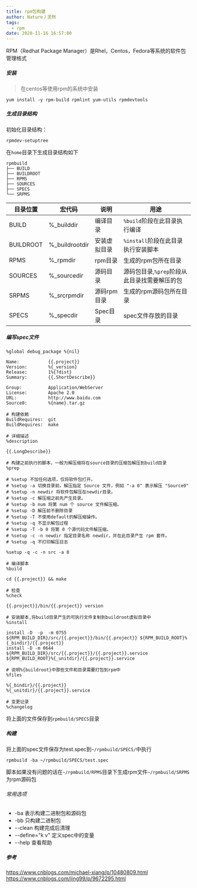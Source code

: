 ```yaml
---
title: rpm包构建
author: Nature丿灵然
tags:
  - rpm
date: 2020-11-16 16:57:00
---
```

RPM（Redhat Package Manager）是Rhel，Centos，Fedora等系统的软件包管理格式

<!--more-->

##### 安装

> 在centos等使用rpm的系统中安装

```shell
yum install -y rpm-build rpmlint yum-utils rpmdevtools
```

##### 生成目录结构

初始化目录结构：

```shell
rpmdev-setuptree
```

在`home`目录下生成目录结构如下

```shell
rpmbuild
├── BUILD
├── BUILDROOT
├── RPMS
├── SOURCES
├── SPECS
└── SRPMS
```

|目录位置|宏代码|说明|用途|
|-|-|-|-|
|BUILD    |%_builddir    |编译目录|`%build`阶段在此目录执行编译|
|BUILDROOT|%_buildrootdir|安装虚拟目录|`%install`阶段在此目录执行安装脚本|
|RPMS     |%_rpmdir      |rpm目录|生成的rpm包所在目录|
|SOURCES  |%_sourcedir   |源码目录|源码包目录,`%prep`阶段从此目录找需要解压的包|
|SRPMS    |%_srcrpmdir   |源码rpm目录|生成的rpm源码包所在目录|
|SPECS    |%_specdir     |Spec目录|spec文件存放的目录|

##### 编写spec文件

```spec
%global debug_package %{nil}

Name:           {{.project}}
Version:        %{_version}
Release:        1%{?dist}
Summary:        {{.ShortDescribe}}

Group:          Application/WebServer
License:        Apache 2.0
URL:            http://www.baidu.com
Source0:        %{name}.tar.gz

# 构建依赖
BuildRequires:  git
BuildRequires:  make

# 详细描述
%description

{{.LongDescribe}}

# 构建之前执行的脚本，一般为解压缩将在source目录的压缩包解压到build目录
%prep

# %setup 不加任何选项，仅将软件包打开。
# %setup -a 切换目录前，解压指定 Source 文件，例如 "-a 0" 表示解压 "Source0"
# %setup -n newdir 将软件包解压在newdir目录。
# %setup -c 解压缩之前先产生目录。
# %setup -b num 将第 num 个 source 文件解压缩。
# %setup -D 解压前不删除目录
# %setup -T 不使用default的解压缩操作。
# %setup -q 不显示解包过程
# %setup -T -b 0 将第 0 个源代码文件解压缩。
# %setup -c -n newdir 指定目录名称 newdir，并在此目录产生 rpm 套件。
# %setup -q 不打印解压日志

%setup -q -c -n src -a 0

# 编译脚本
%build

cd {{.project}} && make

# 检查
%check

{{.project}}/bin/{{.project}} version

# 安装脚本,将build目录产生的可执行文件复制到buildroot虚拟目录中
%install

install -D  -p  -m 0755 ${RPM_BUILD_DIR}/src/{{.project}}/bin/{{.project}} ${RPM_BUILD_ROOT}%{_bindir}/{{.project}}
install -D -m 0644 ${RPM_BUILD_DIR}/src/{{.project}}/{{.project}}.service ${RPM_BUILD_ROOT}%{_unitdir}/{{.project}}.service

# 说明%{buildroot}中那些文件和目录需要打包到rpm中
%files

%{_bindir}/{{.project}}
%{_unitdir}/{{.project}}.service

# 变更记录
%changelog
```

将上面的文件保存到`rpmbuild/SPECS`目录

##### 构建

将上面的spec文件保存为test.spec到`~/rpmbuild/SPECS/`中执行

```sehll
rpmbuild -ba ~/rpmbuild/SPECS/test.spec
```

脚本如果没有问题的话在`~/rpmbuild/RPMS`目录下生成rpm文件`~/rpmbuild/SRPMS`为rpm源码包

###### 常用选项

- -ba 表示构建二进制包和源码包
- -bb 只构建二进制包
- --clean 构建完成后清理
- --define="k v" 定义spec中的变量
- --help 查看帮助

##### 参考

<https://www.cnblogs.com/michael-xiang/p/10480809.html>
<https://www.cnblogs.com/jing99/p/9672295.html>
